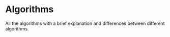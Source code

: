 # Algorithms
All the algorithms with a brief explanation and differences between different algorithms.
